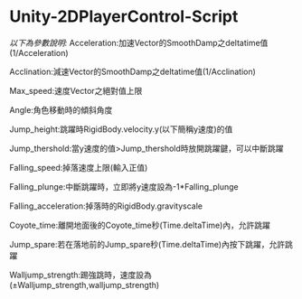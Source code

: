 # Unity-2DPlayerControl-Script
*以下為參數說明:*
Acceleration:加速Vector的SmoothDamp之deltatime值(1/Acceleration)

Acclination:減速Vector的SmoothDamp之deltatime值(1/Acclination)

Max_speed:速度Vector之絕對值上限

Angle:角色移動時的傾斜角度

Jump_height:跳躍時RigidBody.velocity.y(以下簡稱y速度)的值

Jump_thershold:當y速度的值>Jump_thershold時放開跳躍鍵，可以中斷跳躍

Falling_speed:掉落速度上限(輸入正值)

Falling_plunge:中斷跳躍時，立即將y速度設為-1*Falling_plunge

Falling_acceleration:掉落時的RigidBody.gravityscale

Coyote_time:離開地面後的Coyote_time秒(Time.deltaTime)內，允許跳躍

Jump_spare:若在落地前的Jump_spare秒(Time.deltaTime)內按下跳躍，允許跳躍

Walljump_strength:踢強跳時，速度設為(±Walljump_strength,walljump_strength)
